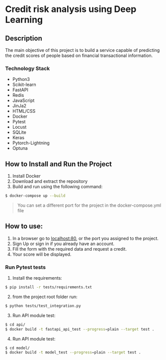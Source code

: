 
# Credit risk analysis using Deep Learning

## Description
The main objective of this project is  to build a service capable of predicting the credit scores of people based on financial transactional information. 

### Technology Stack
- Python3
- Scikit-learn
- FastAPI
- Redis
- JavaScript
- JinJa2
- HTML/CSS
- Docker
- Pytest
- Locust
- SQLite
- Keras
- Pytorch-Lightning
- Optuna

## How to Install and Run the Project
1. Install Docker
2. Download and extract the repository
3. Build and run using the following command:
```bash
$ docker-compose up --build
```
> You can set a different port for the project in the docker-compose.yml file

## How to use:
1. In a browser go to [localhost:80](localhost:80), or the port you assigned to the project.
2. Sign Up or sign in if you already have an account.
3. Fill the form with the required data and request a credit.
4. Your score will be displayed.


### Run Pytest tests
1. Install the requirements:
```bash
$ pip install -r tests/requirements.txt
```
2. from the project root folder run:
```bash
$ python tests/test_integration.py
```
3. Run API module test:
```bash
$ cd api/
$ docker build -t fastapi_api_test --progress=plain --target test .
```
4. Run API module test:
```bash
$ cd model/
$ docker build -t model_test --progress=plain --target test .
```